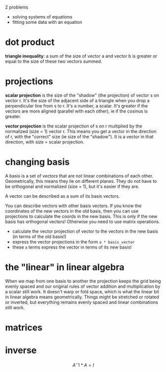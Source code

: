 2 problems

 - solving systems of equations
 - fitting some data with an equation

# dot product

**triangle inequality**: a sum of the size of vector a and vector b is greater or equal to the size of these two vectors summed.

# projections

**scalar projection** is the size of the "shadow" (the projection) of vector s on vector r. It's the size of the adjacent side of a triangle when you drop a perpendicular line from s to r. It's a number, a scalar. It's greater if the vectors are more aligned (parallel with each other), ie if the cosinus is greater. 

**vector projection** is the scalar projection of s on r multiplied by the normalized (size = 1) vector r. This means you get a vector in the direction of r, with the "correct" size (ie size of the "shadow"). It is a vector in that direction, with size = scalar projection.

# changing basis
A basis is a set of vectors that are not linear combinations of each other. Geometrically, this means they lie on different planes. They do not have to be orthogonal and normalized (size = 1), but it's easier if they are.

A vector can be described as a sum of its basis vectors.

You can describe vectors with other basis vectors. If you know the coordinates of the new vectors in the old basis, then you can use projections to calculate the coords in the new basis. This is only if the new basis has orthogonal vectors! Otherwise you need to use matrix operations.

 - calculate the vector projection of vector to the vectors in the new basis (in terms of the old basis!)
 - express the vector projections in the form `a * basis_vector`
 - these `a` terms express the vector in terms of its new basis!

# the "linear" in linear algebra
When we map from one basis to another the projection keeps the grid being evenly spaced and our original rules of vector addition and multiplication by a scalar still work. It doesn't warp or fold space, which is what the linear bit in linear algebra means geometrically. Things might be stretched or rotated or inverted, but everything remains evenly spaced and linear combinations still work.

# matrices

# inverse
$$A^-1 * A = I$$